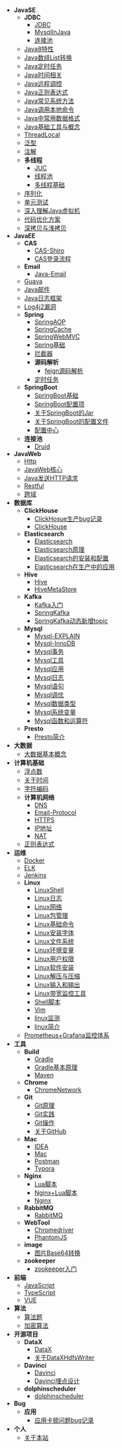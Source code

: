 - **JavaSE**
    - **JDBC**
      - [JDBC](JavaSE/JDBC/JDBC.md)
      - [MysqlInJava](JavaSE/JDBC/MysqlInJava.md)
      - [连接池](JavaSE/JDBC/连接池.md)
    - [Java8特性](JavaSE/Java8特性.md)
    - [Java数组List转换](JavaSE/Java数组List转换.md)
    - [Java定时任务](JavaSE/Java定时任务.md)
    - [Java时间相关](JavaSE/Java时间相关.md)
    - [Java远程调控](JavaSE/Java远程调控.md)
    - [Java正则表达式](JavaSE/Java正则表达式.md)
    - [Java常见系统方法](JavaSE/Java常见系统方法.md)
    - [Java调用本地命令](JavaSE/Java调用本地命令.md)
    - [Java中常用数据格式](JavaSE/Java中常用数据格式.md)
    - [Java基础工具与概念](JavaSE/Java基础工具与概念.md)
    - [ThreadLocal](JavaSE/ThreadLocal.md)
    - [泛型](JavaSE/泛型.md)
    - [注解](JavaSE/注解.md)
    - **多线程**
      - [JUC](JavaSE/多线程/JUC.md)
      - [线程池](JavaSE/多线程/线程池.md)
      - [多线程基础](JavaSE/多线程/多线程基础.md)
    - [序列化](JavaSE/序列化.md)
    - [单元测试](JavaSE/单元测试.md)
    - [深入理解Java虚拟机](JavaSE/深入理解Java虚拟机.md)
    - [代码优化方案](JavaSE/代码优化方案.md)
    - [深拷贝与浅拷贝](JavaSE/深拷贝与浅拷贝.md)
- **JavaEE**
    - **CAS**
      - [CAS-Shiro](JavaEE/CAS/CAS-Shiro.md)
      - [CAS登录流程](JavaEE/CAS/CAS登录流程.md)
    - **Email**
      - [Java-Email](JavaEE/Email/Java-Email.md)
    - [Guava](JavaEE/Guava.md)
    - [Java邮件](JavaEE/Java邮件.md)
    - [Java日志框架](JavaEE/Java日志框架.md)
    - [Log4j2漏洞](JavaEE/Log4j2漏洞.md)
    - **Spring**
      - [SpringAOP](JavaEE/Spring/SpringAOP.md)
      - [SpringCache](JavaEE/Spring/SpringCache.md)
      - [SpringWebMVC](JavaEE/Spring/SpringWebMVC.md)
      - [Spring基础](JavaEE/Spring/Spring基础.md)
      - [拦截器](JavaEE/Spring/拦截器.md)
      - **源码解析**
        - [feign源码解析](JavaEE/Spring/源码解析/feign源码解析.md)
      - [定时任务](JavaEE/Spring/定时任务.md)
    - **SpringBoot**
      - [SpringBoot基础](JavaEE/SpringBoot/SpringBoot基础.md)
      - [SpringBoot配置项](JavaEE/SpringBoot/SpringBoot配置项.md)
      - [关于SpringBoot的Jar](JavaEE/SpringBoot/关于SpringBoot的Jar.md)
      - [关于SpringBoot的配置文件](JavaEE/SpringBoot/关于SpringBoot的配置文件.md)
      - [配置中心](JavaEE/SpringBoot/配置中心.md)
    - **连接池**
      - [Druid](JavaEE/连接池/Druid.md)
- **JavaWeb**
    - [Http](JavaWeb/Http.md)
    - [JavaWeb核心](JavaWeb/JavaWeb核心.md)
    - [Java发送HTTP请求](JavaWeb/Java发送HTTP请求.md)
    - [Restful](JavaWeb/Restful.md)
    - [跨域](JavaWeb/跨域.md)
- **数据库**
    - **ClickHouse**
      - [ClickHosue生产bug记录](数据库/ClickHouse/ClickHosue生产bug记录.md)
      - [ClickHouse](数据库/ClickHouse/ClickHouse.md)
    - **Elasticsearch**
      - [Elasticsearch](数据库/Elasticsearch/Elasticsearch.md)
      - [Elasticsearch原理](数据库/Elasticsearch/Elasticsearch原理.md)
      - [Elasticsearch的安装和配置](数据库/Elasticsearch/Elasticsearch的安装和配置.md)
      - [Elasticsearch在生产中的应用](数据库/Elasticsearch/Elasticsearch在生产中的应用.md)
    - **Hive**
      - [Hive](数据库/Hive/Hive.md)
      - [HiveMetaStore](数据库/Hive/HiveMetaStore.md)
    - **Kafka**
      - [Kafka入门](数据库/Kafka/Kafka入门.md)
      - [SpringKafka](数据库/Kafka/SpringKafka.md)
      - [SpringKafka动态新增topic](数据库/Kafka/SpringKafka动态新增topic.md)
    - **Mysql**
      - [Mysql-EXPLAIN](数据库/Mysql/Mysql-EXPLAIN.md)
      - [Mysql-InnoDB](数据库/Mysql/Mysql-InnoDB.md)
      - [Mysql事务](数据库/Mysql/Mysql事务.md)
      - [Mysql工具](数据库/Mysql/Mysql工具.md)
      - [Mysql应用](数据库/Mysql/Mysql应用.md)
      - [Mysql日志](数据库/Mysql/Mysql日志.md)
      - [Mysql语句](数据库/Mysql/Mysql语句.md)
      - [Mysql调优](数据库/Mysql/Mysql调优.md)
      - [Mysql数据类型](数据库/Mysql/Mysql数据类型.md)
      - [Mysql系统变量](数据库/Mysql/Mysql系统变量.md)
      - [Mysql函数和运算符](数据库/Mysql/Mysql函数和运算符.md)
    - **Presto**
      - [Presto简介](数据库/Presto/Presto简介.md)
- **大数据**
    - [大数据基本概念](大数据/大数据基本概念.md)
- **计算机基础**
    - [浮点数](计算机基础/浮点数.md)
    - [关于时间](计算机基础/关于时间.md)
    - [字符编码](计算机基础/字符编码.md)
    - **计算机网络**
      - [DNS](计算机基础/计算机网络/DNS.md)
      - [Email-Protocol](计算机基础/计算机网络/Email-Protocol.md)
      - [HTTPS](计算机基础/计算机网络/HTTPS.md)
      - [IP地址](计算机基础/计算机网络/IP地址.md)
      - [NAT](计算机基础/计算机网络/NAT.md)
    - [正则表达式](计算机基础/正则表达式.md)
- **运维**
    - [Docker](运维/Docker.md)
    - [ELK](运维/ELK.md)
    - [Jenkins](运维/Jenkins.md)
    - **Linux**
      - [LinuxShell](运维/Linux/LinuxShell.md)
      - [Linux日志](运维/Linux/Linux日志.md)
      - [Linux网络](运维/Linux/Linux网络.md)
      - [Linux包管理](运维/Linux/Linux包管理.md)
      - [Linux基础命令](运维/Linux/Linux基础命令.md)
      - [Linux安装字体](运维/Linux/Linux安装字体.md)
      - [Linux文件系统](运维/Linux/Linux文件系统.md)
      - [Linux环境变量](运维/Linux/Linux环境变量.md)
      - [Linux用户权限](运维/Linux/Linux用户权限.md)
      - [Linux软件安装](运维/Linux/Linux软件安装.md)
      - [Linux解压与压缩](运维/Linux/Linux解压与压缩.md)
      - [Linux输入和输出](运维/Linux/Linux输入和输出.md)
      - [Linux带宽监控工具](运维/Linux/Linux带宽监控工具.md)
      - [Shell脚本](运维/Linux/Shell脚本.md)
      - [Vim](运维/Linux/Vim.md)
      - [linux监测](运维/Linux/linux监测.md)
      - [linux简介](运维/Linux/linux简介.md)
    - [Prometheus+Grafana监控体系](运维/Prometheus+Grafana监控体系.md)
- **工具**
    - **Build**
      - [Gradle](工具/Build/Gradle.md)
      - [Gradle基本原理](工具/Build/Gradle基本原理.md)
      - [Maven](工具/Build/Maven.md)
    - **Chrome**
      - [ChromeNetwork](工具/Chrome/ChromeNetwork.md)
    - **Git**
      - [Git原理](工具/Git/Git原理.md)
      - [Git实践](工具/Git/Git实践.md)
      - [Git操作](工具/Git/Git操作.md)
      - [关于GitHub](工具/Git/关于GitHub.md)
    - **Mac**
      - [IDEA](工具/Mac/IDEA.md)
      - [Mac](工具/Mac/Mac.md)
      - [Postman](工具/Mac/Postman.md)
      - [Typora](工具/Mac/Typora.md)
    - **Nginx**
      - [Lua脚本](工具/Nginx/Lua脚本.md)
      - [Nginx+Lua脚本](工具/Nginx/Nginx+Lua脚本.md)
      - [Nginx](工具/Nginx/Nginx.md)
    - **RabbitMQ**
      - [RabbitMQ](工具/RabbitMQ/RabbitMQ.md)
    - **WebTool**
      - [Chromedriver](工具/WebTool/Chromedriver.md)
      - [PhantomJS](工具/WebTool/PhantomJS.md)
    - **image**
      - [图片Base64转换](工具/image/图片Base64转换.md)
    - **zookeeper**
      - [zookeeper入门](工具/zookeeper/zookeeper入门.md)
- **前端**
    - [JavaScript](前端/JavaScript.md)
    - [TypeScript](前端/TypeScript.md)
    - [VUE](前端/VUE.md)
- **算法**
    - [算法题](算法/算法题.md)
    - [加密算法](算法/加密算法.md)
- **开源项目**
    - **DataX**
      - [DataX](开源项目/DataX/DataX.md)
      - [关于DataXHdfsWriter](开源项目/DataX/关于DataXHdfsWriter.md)
    - **Davinci**
      - [Davinci](开源项目/Davinci/Davinci.md)
      - [Davinci埋点设计](开源项目/Davinci/Davinci埋点设计.md)
    - **dolphinscheduler**
      - [dolphinscheduler](开源项目/dolphinscheduler/dolphinscheduler.md)
- **Bug**
    - **应用**
      - [应用卡顿问题bug记录](Bug/应用/应用卡顿问题bug记录.md)
- **个人**
    - [关于本站](个人/关于本站.md)

